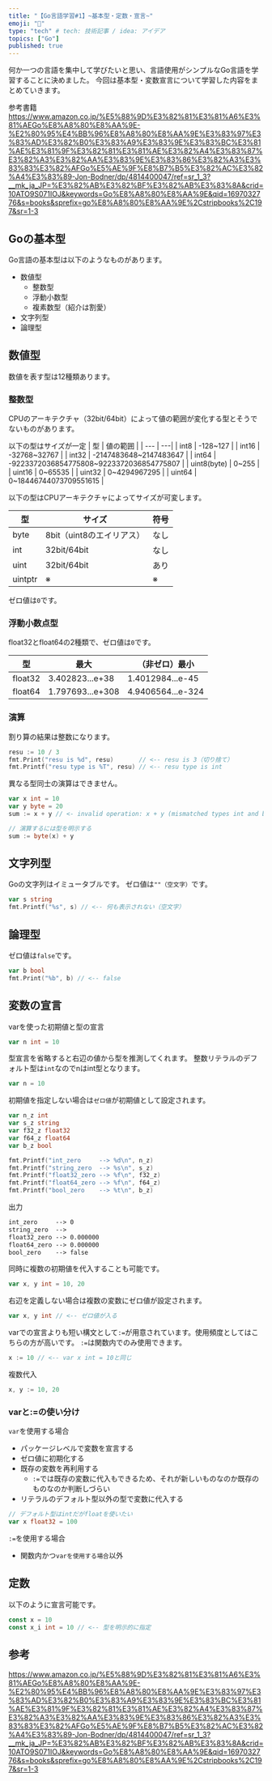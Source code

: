 ```yaml
---
title: "【Go言語学習#1】~基本型・定数・宣言~"
emoji: "🚕"
type: "tech" # tech: 技術記事 / idea: アイデア
topics: ["Go"]
published: true
---
```


何か一つの言語を集中して学びたいと思い、言語使用がシンプルなGo言語を学習することに決めました。
今回は基本型・変数宣言について学習した内容をまとめていきます。

参考書籍
https://www.amazon.co.jp/%E5%88%9D%E3%82%81%E3%81%A6%E3%81%AEGo%E8%A8%80%E8%AA%9E-%E2%80%95%E4%BB%96%E8%A8%80%E8%AA%9E%E3%83%97%E3%83%AD%E3%82%B0%E3%83%A9%E3%83%9E%E3%83%BC%E3%81%AE%E3%81%9F%E3%82%81%E3%81%AE%E3%82%A4%E3%83%87%E3%82%A3%E3%82%AA%E3%83%9E%E3%83%86%E3%82%A3%E3%83%83%E3%82%AFGo%E5%AE%9F%E8%B7%B5%E3%82%AC%E3%82%A4%E3%83%89-Jon-Bodner/dp/4814400047/ref=sr_1_3?__mk_ja_JP=%E3%82%AB%E3%82%BF%E3%82%AB%E3%83%8A&crid=10ATO9S071IOJ&keywords=Go%E8%A8%80%E8%AA%9E&qid=1697032776&s=books&sprefix=go%E8%A8%80%E8%AA%9E%2Cstripbooks%2C197&sr=1-3

## Goの基本型
Go言語の基本型は以下のようなものがあります。
- 数値型
  - 整数型
  - 浮動小数型
  - 複素数型（紹介は割愛）
- 文字列型
- 論理型

## 数値型
数値を表す型は12種類あります。

### 整数型
CPUのアーキテクチャ（32bit/64bit）によって値の範囲が変化する型とそうでないものがあります。

以下の型はサイズが一定
| 型 | 値の範囲 |
| --- | ---|
| int8 | -128~127 |
| int16 | -32768~32767 |
| int32	| -2147483648~2147483647 |
| int64	| -9223372036854775808~9223372036854775807 |
| uint8(byte) | 0~255 |
| uint16 | 0~65535 |
| uint32 | 0~4294967295 |
| uint64 | 0~18446744073709551615 |

以下の型はCPUアーキテクチャによってサイズが可変します。

| 型 | サイズ | 符号 |
| --- | --- | --- |
| byte | 8bit（uint8のエイリアス） | なし |
| int | 32bit/64bit | なし |
| uint | 32bit/64bit | あり |
uintptr |	※ |	※ |	なし |

ゼロ値は`0`です。

### 浮動小数点型
float32とfloat64の2種類で、ゼロ値は`0`です。

| 型 | 最大 | （非ゼロ）最小 |
| --- | --- | --- |
| float32 | 3.402823...e+38 | 1.4012984...e-45 |
| float64 | 1.797693...e+308 | 4.9406564...e-324 |

### 演算
割り算の結果は整数になります。
```go
resu := 10 / 3
fmt.Print("resu is %d", resu)       // <-- resu is 3（切り捨て）
fmt.Printf("resu type is %T", resu) // <-- resu type is int
```

異なる型同士の演算はできません。
```go
var x int = 10
var y byte = 20
sum := x + y // <- invalid operation: x + y (mismatched types int and byte)

// 演算するには型を明示する
sum := byte(x) + y
```

## 文字列型
Goの文字列はイミュータブルです。
ゼロ値は`""（空文字）`です。
```go
var s string
fmt.Printf("%s", s) // <-- 何も表示されない（空文字）
```

## 論理型
ゼロ値は`false`です。

```go
var b bool
fmt.Print("%b", b) // <-- false
```

## 変数の宣言
varを使った初期値と型の宣言
```go
var n int = 10
```

型宣言を省略すると右辺の値から型を推測してくれます。
整数リテラルのデフォルト型は`int`なのでnはint型となります。
```go
var n = 10
```

初期値を指定しない場合は`ゼロ値`が初期値として設定されます。
```go
var n_z int
var s_z string
var f32_z float32
var f64_z float64
var b_z bool

fmt.Printf("int_zero     --> %d\n", n_z)
fmt.Printf("string_zero  --> %s\n", s_z)
fmt.Printf("float32_zero --> %f\n", f32_z)
fmt.Printf("float64_zero --> %f\n", f64_z)
fmt.Printf("bool_zero    --> %t\n", b_z)
```

出力
```txt
int_zero     --> 0
string_zero  --> 
float32_zero --> 0.000000
float64_zero --> 0.000000
bool_zero    --> false
```

同時に複数の初期値を代入することも可能です。
```go
var x, y int = 10, 20
```

右辺を定義しない場合は複数の変数にゼロ値が設定されます。
```go
var x, y int // <-- ゼロ値が入る
```

varでの宣言よりも短い構文として`:=`が用意されています。使用頻度としてはこちらの方が高いです。
`:=`は関数内でのみ使用できます。
```go
x := 10 // <-- var x int = 10と同じ
```

複数代入
```go
x, y := 10, 20
```

### varと:=の使い分け

`var`を使用する場合
- パッケージレベルで変数を宣言する
- ゼロ値に初期化する
- 既存の変数を再利用する
  - `:=`では既存の変数に代入もできるため、それが新しいものなのか既存のものなのか判断しづらい
- リテラルのデフォルト型以外の型で変数に代入する
```go
// デフォルト型はintだがfloatを使いたい
var x float32 = 100
```

`:=`を使用する場合
- 関数内かつ`varを使用する場合`以外

## 定数
以下のように宣言可能です。
```go
const x = 10
const x_i int = 10 // <-- 型を明示的に指定
```

## 参考
https://www.amazon.co.jp/%E5%88%9D%E3%82%81%E3%81%A6%E3%81%AEGo%E8%A8%80%E8%AA%9E-%E2%80%95%E4%BB%96%E8%A8%80%E8%AA%9E%E3%83%97%E3%83%AD%E3%82%B0%E3%83%A9%E3%83%9E%E3%83%BC%E3%81%AE%E3%81%9F%E3%82%81%E3%81%AE%E3%82%A4%E3%83%87%E3%82%A3%E3%82%AA%E3%83%9E%E3%83%86%E3%82%A3%E3%83%83%E3%82%AFGo%E5%AE%9F%E8%B7%B5%E3%82%AC%E3%82%A4%E3%83%89-Jon-Bodner/dp/4814400047/ref=sr_1_3?__mk_ja_JP=%E3%82%AB%E3%82%BF%E3%82%AB%E3%83%8A&crid=10ATO9S071IOJ&keywords=Go%E8%A8%80%E8%AA%9E&qid=1697032776&s=books&sprefix=go%E8%A8%80%E8%AA%9E%2Cstripbooks%2C197&sr=1-3